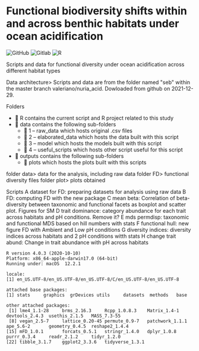 # Functional biodiversity shifts within and across benthic habitats under ocean acidification

![GitHub](https://img.shields.io/badge/github-%23181717.svg?&style=for-the-badge&logo=github&logoColor=white")
![Gitlab](https://img.shields.io/badge/gitlab-%23FCA121.svg?&style=for-the-badge&logo=gitlab&logoColor=black")
![R](https://img.shields.io/badge/R-v4.0.3-276DC3?style=for-the-badge&logo=r&logoColor=white")

Scripts and data for functional diversity under ocean acidification across different habitat types

Data architecture> Scripts and data are from the folder named "seb" within the master branch valeriano/nuria_acid. Dowloaded from github on 2021-12-29. 

Folders
- :file_folder: R contains the current script and R project related to this study
- :file_folder: data contains the following sub-folders
  - :file_folder: 1 – raw_data which hosts original .csv files
  - :file_folder: 2 – elaborated_data which hosts the data built with this script
  - :file_folder: 3 – model which hosts the models built with this script
  - :file_folder: 4 – useful_scripts which hosts other script useful for this script
- :file_folder: outputs contains the following sub-folders
  - :file_folder: plots which hosts the plots built with this scripts


folder data> data for the analysis, including raw data 
folder FD> functional diversity files
folder plot> plots obtained

Scripts
A dataset for FD: preparing datasets for analysis using raw data
B FD: computing FD with the new package
C mean beta: Correlation of beta-diversity between taxonomic and functional facets as boxplot and scatter plot. Figures for SM 
D trait dominance: category abundance for each trait across habitats and pH conditions. Remove it? 
E mds permdisp: taxonomic and functional MDS based on hill numbers with stats
F functional hull: new figure FD with Ambient and Low pH conditions
G diversity indices: diversity indices across habitats and 2 pH conditions witth stats
H change trait abund: Change in trait abundance with pH across habitats

```{Session Info, echo = T}
R version 4.0.3 (2020-10-10)
Platform: x86_64-apple-darwin17.0 (64-bit)
Running under: macOS  12.2.1

locale:
[1] en_US.UTF-8/en_US.UTF-8/en_US.UTF-8/C/en_US.UTF-8/en_US.UTF-8

attached base packages:
[1] stats     graphics  grDevices utils     datasets  methods   base     

other attached packages:
 [1] lme4_1.1-28     brms_2.16.3     Rcpp_1.0.8.3    Matrix_1.4-1    devtools_2.4.3  usethis_2.1.5   MASS_7.3-55    
 [8] vegan_2.5-7     lattice_0.20-45 permute_0.9-7   patchwork_1.1.1 ape_5.6-2       geometry_0.4.5  reshape2_1.4.4 
[15] mFD_1.0.1       forcats_0.5.1   stringr_1.4.0   dplyr_1.0.8     purrr_0.3.4     readr_2.1.2     tidyr_1.2.0    
[22] tibble_3.1.7    ggplot2_3.3.6   tidyverse_1.3.1
```